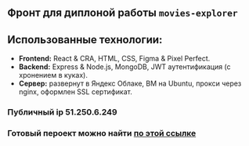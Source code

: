 ## Фронт для диплоной работы `movies-explorer`

## Использованные технологии:
- **Frontend:** React & CRA, HTML, CSS, Figma & Pixel Perfect.
- **Backend:** Express & Node.js, MongoDB, JWT аутентификация (с хронением в куках).
- **Сервер:** развернут в Яндекс Облаке, ВМ на Ubuntu, прокси через nginx, оформлен SSL сертификат. 

### Публичный ip **51.250.6.249**
[1]: https://larikov.nomoredomains.work
### Готовый пероект можно найти [по этой ссылке][1]

